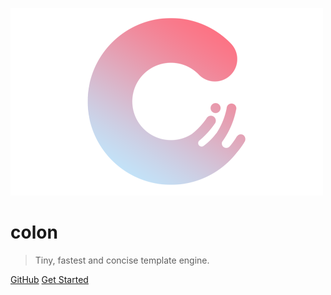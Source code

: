 ![logo](logo.png)

# colon

> Tiny, fastest and concise template engine.


[GitHub](https://github.com/colonjs/colon)
[Get Started](#colon-javascript-template-engine)
